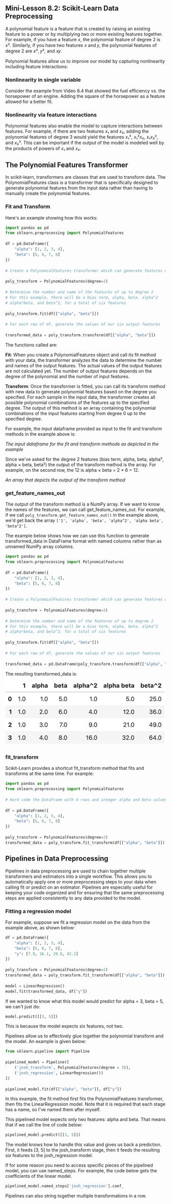 ## Mini-Lesson 8.2: Scikit-Learn Data Preprocessing

A polynomial feature is a feature that is created by raising an existing feature to a power or by multiplying two or more existing features together. For example, if you have a feature 𝑥, the polynomial feature of degree 2 is 𝑥². Similarly, if you have two features 𝑥 and 𝑦, the polynomial features of degree 2 are 𝑥², 𝑦², and 𝑥𝑦.

Polynomial features allow us to improve our model by capturing nonlinearity including feature interactions:

### Nonlinearity in single variable
Consider the example from Video 8.4 that showed the fuel efficiency vs. the horsepower of an engine. Adding the square of the horsepower as a feature allowed for a better fit.

### Nonlinearity via feature interactions
Polynomial features also enable the model to capture interactions between features. For example, if there are two features 𝑥₁ and 𝑥₂, adding the polynomial features of degree 3 would yield the features 𝑥₁³, 𝑥₁²𝑥₂, 𝑥₁𝑥₂², and 𝑥₂³. This can be important if the output of the model is modeled well by the products of powers of 𝑥₁ and 𝑥₂.

## The Polynomial Features Transformer
In scikit-learn, transformers are classes that are used to transform data. The PolynomialFeatures class is a transformer that is specifically designed to generate polynomial features from the input data rather than having to manually create the polynomial features.

### Fit and Transform
Here's an example showing how this works:

```python
import pandas as pd
from sklearn.preprocessing import PolynomialFeatures

df = pd.DataFrame({
    "alpha": [1, 2, 3, 4],
    "beta": [5, 6, 7, 8]
})

# Create a PolynomialFeatures transformer which can generate features of up to degree 2

poly_transform = PolynomialFeatures(degree=2)

# Determine the number and name of the features of up to degree 2
# For this example, there will be a bias term, alpha, beta, alpha^2
# alpha*beta, and beta^2, for a total of six features

poly_transform.fit(df[["alpha", "beta"]])

# For each row of df, generate the values of our six output features

transformed_data = poly_transform.transform(df[["alpha", "beta"]])
```

The functions called are:

**Fit**: When you create a PolynomialFeatures object and call its fit method with your data, the transformer analyzes the data to determine the number and names of the output features. The actual values of the output features are not calculated yet. The number of output features depends on the degree of the polynomial and the number of input features.

**Transform**: Once the transformer is fitted, you can call its transform method with new data to generate polynomial features based on the degree you specified. For each sample in the input data, the transformer creates all possible polynomial combinations of the features up to the specified degree. The output of this method is an array containing the polynomial combinations of the input features starting from degree 0 up to the specified degree.

For example, the input dataframe provided as input to the fit and transform methods in the example above is:

*The input dataframe for the fit and transform methods as depicted in the example*

Since we've asked for the degree 2 features (bias term, alpha, beta, alpha², alpha × beta, beta²) the output of the transform method is the array. For example, on the second row, the 12 is alpha × beta = 2 × 6 = 12.

*An array that depicts the output of the transform method*

### get_feature_names_out
The output of the transform method is a NumPy array. If we want to know the names of the features, we can call get_feature_names_out. For example, if we call `poly_transform.get_feature_names_out()` in the example above, we'd get back the array `['1', 'alpha', 'beta', 'alpha^2', 'alpha beta', 'beta^2']`.

The example below shows how we can use this function to generate transformed_data in DataFrame format with named columns rather than as unnamed NumPy array columns.

```python
import pandas as pd
from sklearn.preprocessing import PolynomialFeatures

df = pd.DataFrame({
    "alpha": [1, 2, 3, 4],
    "beta": [5, 6, 7, 8]
})

# Create a PolynomialFeatures transformer which can generate features of up to degree 2

poly_transform = PolynomialFeatures(degree=2)

# Determine the number and name of the features of up to degree 2
# For this example, there will be a bias term, alpha, beta, alpha^2
# alpha*beta, and beta^2, for a total of six features

poly_transform.fit(df[["alpha", "beta"]])

# For each row of df, generate the values of our six output features

transformed_data = pd.DataFrame(poly_transform.transform(df[["alpha", "beta"]]), columns=poly_transform.get_feature_names_out())
```

The resulting transformed_data is:

![alt text](images/8.7.png)

### fit_transform
Scikit-Learn provides a shortcut fit_transform method that fits and transforms at the same time. For example:

```python
import pandas as pd
from sklearn.preprocessing import PolynomialFeatures

# Hard code the DataFrame with 4 rows and integer alpha and beta values

df = pd.DataFrame({
    "alpha": [1, 2, 3, 4],
    "beta": [5, 6, 7, 8]
})

poly_transform = PolynomialFeatures(degree=2)
transformed_data = poly_transform.fit_transform(df[["alpha", "beta"]])
```

## Pipelines in Data Preprocessing
Pipelines in data preprocessing are used to chain together multiple transformers and estimators into a single workflow. This allows you to automatically apply one or more preprocessing steps to your data when calling fit or predict on an estimator. Pipelines are especially useful for keeping your code organized and for ensuring that the same preprocessing steps are applied consistently to any data provided to the model.

### Fitting a regression model
For example, suppose we fit a regression model on the data from the example above, as shown below:

```python
df = pd.DataFrame({
    "alpha": [1, 2, 3, 4],
    "beta": [5, 6, 7, 8],
    "y": [7.9, 16.1, 29.9, 42.1]
})

poly_transform = PolynomialFeatures(degree=2)
transformed_data = poly_transform.fit_transform(df[["alpha", "beta"]])

model = LinearRegression()
model.fit(transformed_data, df["y"])
```

If we wanted to know what this model would predict for alpha = 3, beta = 5, we can't just do:

```python
model.predict([[3, 5]])
```

This is because the model expects six features, not two.

Pipelines allow us to effectively glue together the polynomial transform and the model. An example is given below:

```python
from sklearn.pipeline import Pipeline

pipelined_model = Pipeline([
    ('josh_transform', PolynomialFeatures(degree = 3)),
    ('josh_regression', LinearRegression())
])

pipelined_model.fit(df[["alpha", "beta"]], df["y"])
```

In this example, the fit method first fits the PolynomialFeatures transformer, then fits the LinearRegression model. Note that it is required that each stage has a name, so I've named them after myself.

This pipelined model expects only two features: alpha and beta. That means that if we call the line of code below:

```python
pipelined_model.predict([[3, 5]])
```

The model knows how to handle this value and gives us back a prediction. First, it feeds [3, 5] to the josh_transform stage, then it feeds the resulting six features to the josh_regression model.

If for some reason you need to access specific pieces of the pipelined model, you can use named_steps. For example, the code below gets the coefficients of the linear model.

```python
pipelined_model.named_steps['josh_regression'].coef_
```

Pipelines can also string together multiple transformations in a row.
